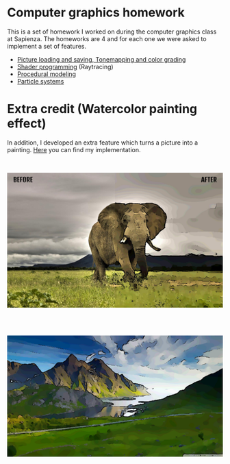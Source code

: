 # Computer graphics homework
This is a set of homework I worked on during the computer graphics class at Sapienza. The homeworks are 4 and for each one we were asked to implement a set of features.
- [Picture loading and saving, Tonemapping and color grading](https://github.com/gianmarcopicarella/CS-Computer-graphics-class-homework/tree/master/ImageManipulation) 
- [Shader programming](https://github.com/gianmarcopicarella/CS-Computer-graphics-class-homework/tree/master/Raytracing) (Raytracing)
- [Procedural modeling](https://github.com/gianmarcopicarella/CS-Computer-graphics-class-homework/tree/master/ProceduralModeling)
- [Particle systems](https://github.com/gianmarcopicarella/CS-Computer-graphics-class-homework/tree/master/ParticleSystems)

# Extra credit (Watercolor painting effect)
In addition, I developed an extra feature which turns a picture into a painting. [Here](https://github.com/gianmarcopicarella/CS-Computer-graphics-class-homework/blob/master/ImageManipulation/libs/yocto_grade/yocto_grade.cpp) you can find my implementation.

<br/>
<p align="center">
  <img width="800" src="https://github.com/gianmarcopicarella/CS-Computer-graphics-class-homework/blob/master/elephant_half_filtered.png?raw=true">
</p>
<br/>
<br/>
<p align="center">
  <img width="800" src="https://github.com/gianmarcopicarella/CS-Computer-graphics-class-homework/blob/master/sweden_landscape_full_filtered.jpg?raw=true">
</p>
<br/>

